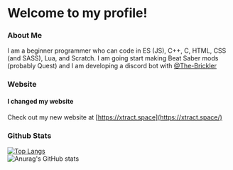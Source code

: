 # Welcome to my profile!
### About Me
I am a beginner programmer who can code in ES (JS), C++, C, HTML, CSS (and SASS), Lua, and Scratch. I am going start making Beat Saber mods (probably Quest) and I am developing a discord bot with [@The-Brickler](https://github.com/The-Brickler)
### Website
#### I changed my website
Check out my new website at [https://xtract.space](https://xtract.space/)
### Github Stats
[![Top Langs](https://github-readme-stats.vercel.app/api/top-langs/?username=AnyMinorDeerPanda&theme=radical&layout=compact)](https://github.com/anuraghazra/github-readme-stats)
<br />
![Anurag's GitHub stats](https://github-readme-stats.vercel.app/api?username=AnyMinorDeerPanda&show_icons=true&theme=radical&include_all_commits=true)



